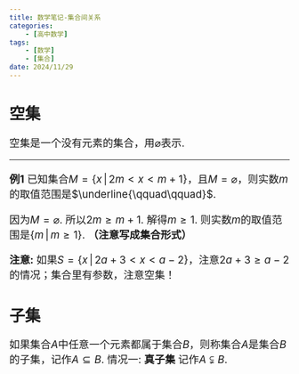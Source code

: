 ```yaml
---
title: 数学笔记-集合间关系
categories:
    - [高中数学]
tags:
    - [数学]
    - [集合]
date: 2024/11/29
---
```

# 空集
空集是一个没有元素的集合，用$\varnothing$表示.

---
**例1** 已知集合$M = \{x \,|\, 2m < x < m + 1\}$，且$M = \varnothing$，则实数$m$的取值范围是$\underline{\qquad\qquad}$.

因为$M = \varnothing$.
所以$2m \geq m + 1$.
解得$m \geq 1$.
则实数$m$的取值范围是$\{m \,|\, m \geq 1\}$. **（注意写成集合形式）**

**注意:** 如果$S = \{x \,|\, 2a + 3 < x < a - 2\}$，注意$2a + 3 \geq a - 2$的情况；集合里有参数，注意空集！
# 子集
如果集合$A$中任意一个元素都属于集合$B$，则称集合$A$是集合$B$的子集，记作$A \subseteq B$.
情况一: **真子集**
记作$A \subsetneqq B$.
<style>
    p {font-size: 14pt;}
    li {font-size: 14pt;}
    center {font-size: 16pt;}
</style>